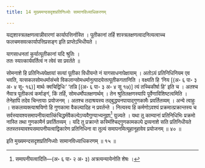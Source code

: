 ```yaml
---
title: 14 मुख्यमन्दसदृशप्रतिनिध्योः सामानविध्याधिकरणम्

---
```

यद्यशास्त्रलक्षणत्वान्नीवारणां कार्यापत्तिर्नास्ति । पूतीकानां तर्हि शास्त्रलक्षणत्वादनित्यत्वाच्च फलचमसवत्कार्यापत्तिप्रसङ्ग इति प्राप्तेऽभिधीयते ।

यागसाधनतां कुर्यात्पूतीकानां यदि श्रुतिः ।  
ततः स्यात्कार्यवर्तित्वं न त्वेवं सा प्रवर्तते ॥  


सोमनाशे हि प्रतिनिध्यपेक्षायां सत्यां पूतीका विधीयन्ते नं यागसाधनापेक्षायाम् । अतोऽयं प्रतिनिधिनियम एव भवति, यत्सकलसोमधर्मासंभवे विकलान्सोमधर्मानुत्पादयेत्तत्पूतीकगतानिति । वक्ष्यति हि ‘निय \[(अ॰ ६ पा॰ ३ अ॰ ४ सू॰ १६)\] मार्थः क्वचिद्विधिः’ ‘तन्नि \[(अ॰ ६ पा॰ ३ अ॰ ४ सू १७)\] त्यं तच्चिकीर्षा हि’ इति च । अतश्च नैवात्र पूतीकत्वं कर्माङ्गं, किं तर्हि, सोमधर्मोपलक्षणार्थम् । तेन श्रुतिलक्षणस्यापि पूर्वेणाविशिष्टत्वमिति । तेनेहापि तदेव चिन्तायाः प्रयोजनम् । अतश्च तदाश्रयस्य तद्बुद्ध्यनपायाद्गुणकामैः प्रवर्तितव्यम् । अन्ये त्वाहुः । सकलव्यक्त्याश्रयिणो हि गुणकामा वैकल्यादिह न प्रवर्तन्ते । नित्यस्य हि कर्मणोऽवश्यं प्रक्रमात्प्रक्रान्तस्य च सर्वस्यावश्यसमापनीयत्वात्किंचिद्धर्मवैकल्येऽप्यवैगुण्याभ्यनुज्ञा[^1] युज्यते । यथा तु काम्यानां प्रतिनिधिभिः प्रक्रमो नास्ति तथा गुणकामैर्न प्रवर्तितव्यम् । यदि तु प्रक्रान्ते कस्मिंश्चिद्गुणकामकल्पे द्रव्यनाशे सति प्रतिनिधीयते ततस्तस्यावश्यसमापनीयत्वाद्विकारेण प्रतिनिधिना वा तुल्यं समापनमित्यूहानूहावेव प्रयोजनम् ॥ ४० ॥

[^1]: समापनीयत्वादिति—(अ॰ ६ पा॰ २ अ॰ ३) अत्रत्यन्यायेनोति शेषः ।


इति मुख्यमन्दसदृशप्रतिनिध्योः सामानविध्याधिकरणम् ॥ १५ ॥